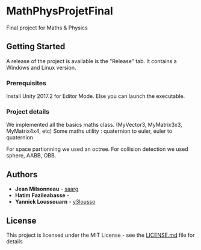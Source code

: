 
# MathPhysProjetFinal

Final project for Maths & Physics

## Getting Started

A release of the project is available is the "Release" tab.
It contains a Windows and Linux version.

### Prerequisites

Install Unity 2017.2 for Editor Mode.
Else you can launch the executable.

### Project details

We implemented all the basics maths class. (MyVector3, MyMatrix3x3, MyMatrix4x4, etc)
Some maths utility : quaternion to euler, euler to quaternion

For space partionning we used an octree.
For collision detection we used sphere, AABB, OBB.

## Authors

* **Jean Milsonneau** -  [saarg](https://github.com/saarg)
* **Hatim Fazileabasse** -
* **Yannick Loussouarn** - [y3lousso](https://github.com/y3lousso)

## License

This project is licensed under the MIT License - see the [LICENSE.md](LICENSE.md) file for details






